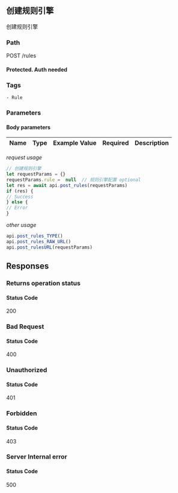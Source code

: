 ## 创建规则引擎

创建规则引擎
### Path
POST /rules
#### Protected. Auth needed
### Tags
    - Rule
### Parameters


#### Body parameters

| Name | Type | Example Value | Required | Description |
| ---- | ---- | ------------- | -------- | ----------- |
*request usage*
```javascript
// 创建规则引擎
let requestParams = {}
requestParams.rule =  null  // 规则引擎配置 optional
let res = await api.post_rules(requestParams)
if (res) {
// Success
} else {
// Error
}
```
*other usage*
```javascript
api.post_rules_TYPE()
api.post_rules_RAW_URL()
api.post_rulesURL(requestParams)
```

## Responses
### Returns operation status

#### Status Code
200



### Bad Request

#### Status Code
400



### Unauthorized

#### Status Code
401



### Forbidden

#### Status Code
403



### Server Internal error

#### Status Code
500



